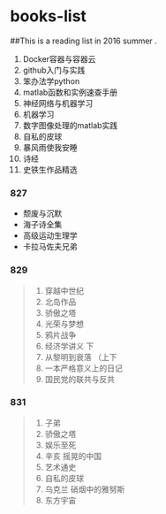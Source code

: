 # books-list
##This is a reading list in 2016 summer .
1. Docker容器与容器云 
2. github入门与实践 
3. 笨办法学python 
4. matlab函数和实例速查手册 
5. 神经网络与机器学习 
6. 机器学习 
7. 数字图像处理的matlab实践  
8. 自私的皮球 
9. 暴风雨使我安睡  
10. 诗经  
11. 史铁生作品精选

### 827 
- 颓废与沉默 
- 海子诗全集 
- 高级运动生理学 
- 卡拉马佐夫兄弟

### 829 
>1. 穿越中世纪 
>2. 北岛作品 
>3. 骄傲之塔 
>4. 光荣与梦想 
>5. 鸦片战争 
>6. 经济学讲义 下   
>7. 从黎明到衰落 （上下  
>8. 一本严格意义上的日记  
>9. 国民党的联共与反共

### 831
>1. 子弟   
>2. 骄傲之塔   
>3. 娱乐至死    
>4. 辛亥 摇晃的中国  
>5. 艺术通史  
>6. 自私的皮球  
>7. 乌克兰 硝烟中的雅努斯  
>8. 东方宇宙

